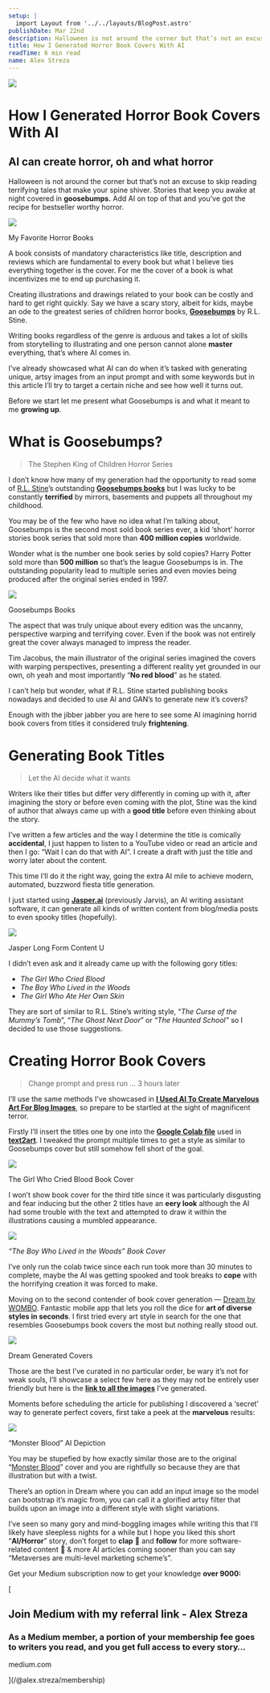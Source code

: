 ```yaml
---
setup: |
  import Layout from '../../layouts/BlogPost.astro'
publishDate: Mar 22nd
description: Halloween is not around the corner but that’s not an excuse to skip reading terrifying tales that make your spine shiver. Stories that keep you awake at night covered in goosebumps. Add AI on top of…
title: How I Generated Horror Book Covers With AI
readTime: 6 min read
name: Alex Streza
---
```


![](https://miro.medium.com/max/700/1*pd4T7Gqz9k_pX22172HwPw.png)

# How I Generated Horror Book Covers With AI

## AI can create horror, oh and what horror

Halloween is not around the corner but that’s not an excuse to skip reading terrifying tales that make your spine shiver. Stories that keep you awake at night covered in **goosebumps.** Add AI on top of that and you’ve got the recipe for bestseller worthy horror.

![](https://miro.medium.com/max/700/1*nFKq9IcEODT_ncMNmhAEuw.png)

My Favorite Horror Books

A book consists of mandatory characteristics like title, description and reviews which are fundamental to every book but what I believe ties everything together is the cover. For me the cover of a book is what incentivizes me to end up purchasing it.

Creating illustrations and drawings related to your book can be costly and hard to get right quickly. Say we have a scary story, albeit for kids, maybe an ode to the greatest series of children horror books, [**Goosebumps**](https://goosebumps.fandom.com/wiki/Goosebumps_Wiki) by R.L. Stine.

Writing books regardless of the genre is arduous and takes a lot of skills from storytelling to illustrating and one person cannot alone **master** everything, that’s where AI comes in.

I’ve already showcased what AI can do when it’s tasked with generating unique, artsy images from an input prompt and with some keywords but in this article I’ll try to target a certain niche and see how well it turns out.

Before we start let me present what Goosebumps is and what it meant to me **growing up**.

# What is Goosebumps?

> The Stephen King of Children Horror Series

I don’t know how many of my generation had the opportunity to read some of [R.L. Stine](https://twitter.com/rl_stine)’s outstanding [**Goosebumps books**](https://goosebumps.fandom.com/wiki/Goosebumps_Wiki) but I was lucky to be constantly **terrified** by mirrors, basements and puppets all throughout my childhood.

You may be of the few who have no idea what I’m talking about, Goosebumps is the second most sold book series ever, a kid ‘short’ horror stories book series that sold more than **400 million copies** worldwide.

Wonder what is the number one book series by sold copies? Harry Potter sold more than **500 million** so that’s the league Goosebumps is in. The outstanding popularity lead to multiple series and even movies being produced after the original series ended in 1997.

![](https://miro.medium.com/max/700/1*Sfdt4OcIvwI7xtLMgU2mKg.png)

Goosebumps Books

The aspect that was truly unique about every edition was the uncanny, perspective warping and terrifying cover. Even if the book was not entirely great the cover always managed to impress the reader.

Tim Jacobus, the main illustrator of the original series imagined the covers with warping perspectives, presenting a different reality yet grounded in our own, oh yeah and most importantly “**No red blood**” as he stated.

I can’t help but wonder, what if R.L. Stine started publishing books nowadays and decided to use AI and GAN’s to generate new it’s covers?

Enough with the jibber jabber you are here to see some AI imagining horrid book covers from titles it considered truly **frightening**.

# Generating Book Titles

> Let the AI decide what it wants

Writers like their titles but differ very differently in coming up with it, after imagining the story or before even coming with the plot, Stine was the kind of author that always came up with a **good title** before even thinking about the story.

I’ve written a few articles and the way I determine the title is comically **accidental**, I just happen to listen to a YouTube video or read an article and then I go: “Wait I can do that with AI”. I create a draft with just the title and worry later about the content.

This time I’ll do it the right way, going the extra AI mile to achieve modern, automated, buzzword fiesta title generation.

I just started using [**Jasper.ai**](https://jasper.ai/) (previously Jarvis), an AI writing assistant software, it can generate all kinds of written content from blog/media posts to even spooky titles (hopefully).

![](https://miro.medium.com/max/700/1*8AlsyZTBe3mcQAXGV7pOaw.png)

Jasper Long Form Content U

I didn’t even ask and it already came up with the following gory titles:

- _The Girl Who Cried Blood_
- _The Boy Who Lived in the Woods_
- _The Girl Who Ate Her Own Skin_

They are sort of similar to R.L. Stine’s writing style, “_The Curse of the Mummy’s Tomb_”, “_The Ghost Next Door_” or “_The Haunted School”_ so I decided to use those suggestions.

# Creating Horror Book Covers

> Change prompt and press run … 3 hours later

I’ll use the same methods I’ve showcased in [**I Used AI To Create Marvelous Art For Blog Images**](/@alex.streza/i-used-ai-to-create-marvelous-art-for-blog-images-17cb67ffa816), so prepare to be startled at the sight of magnificent terror.

Firstly I’ll insert the titles one by one into the [**Google Colab file**](https://colab.research.google.com/github/mfrashad/text2art/blob/main/text2art.ipynb) used in [**text2art**](https://text2art.com/). I tweaked the prompt multiple times to get a style as similar to Goosebumps cover but still somehow fell short of the goal.

![](https://miro.medium.com/max/340/1*jC7a9CyZk8ZJ0Yat1wkPKA.png)

The Girl Who Cried Blood Book Cover

I won’t show book cover for the third title since it was particularly disgusting and fear inducing but the other 2 titles have an **eery look** although the AI had some trouble with the text and attempted to draw it within the illustrations causing a mumbled appearance.

![](https://miro.medium.com/max/340/1*cayBdwj2EJALGbHp5q2wzA.png)

_“The Boy Who Lived in the Woods” Book Cover_

I’ve only run the colab twice since each run took more than 30 minutes to complete, maybe the AI was getting spooked and took breaks to **cope** with the horrifying creation it was forced to make.

Moving on to the second contender of book cover generation — [Dream by WOMBO](https://www.wombo.art/). Fantastic mobile app that lets you roll the dice for **art of diverse styles in seconds**. I first tried every art style in search for the one that resembles Goosebumps book covers the most but nothing really stood out.

![](https://miro.medium.com/max/700/1*kfWfnJFv9t0BpwJZCqmK6w.png)

Dream Generated Covers

Those are the best I’ve curated in no particular order, be wary it’s not for weak souls, I’ll showcase a select few here as they may not be entirely user friendly but here is the [**link to all the images**](https://postimg.cc/gallery/bjNRZ7K) I’ve generated.

Moments before scheduling the article for publishing I discovered a ‘secret’ way to generate perfect covers, first take a peek at the **marvelous** results:

![](https://miro.medium.com/proxy/1*i3ZdPVw-kRgP-C4Td4jrrw.png)

“Monster Blood” AI Depiction

You may be stupefied by how exactly similar those are to the original “[Monster Blood](https://goosebumps.fandom.com/wiki/Monster_Blood)” cover and you are rightfully so because they are that illustration but with a twist.

There’s an option in Dream where you can add an input image so the model can bootstrap it’s magic from, you can call it a glorified artsy filter that builds upon an image into a different style with slight variations.

I’ve seen so many gory and mind-boggling images while writing this that I’ll likely have sleepless nights for a while but I hope you liked this short “**AI/Horror**” story, don’t forget to **clap** 👏 and **follow** for more software-related content 🚀 & more AI articles coming sooner than you can say “Metaverses are multi-level marketing scheme’s”.

Get your Medium subscription now to get your knowledge **over 9000:**

[

## Join Medium with my referral link - Alex Streza

### As a Medium member, a portion of your membership fee goes to writers you read, and you get full access to every story…

medium.com

](/@alex.streza/membership)
